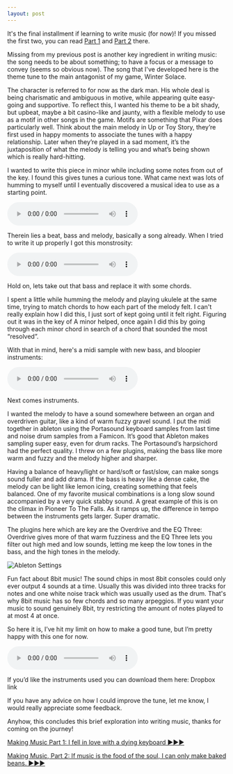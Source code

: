 ```yaml
---
layout: post
---
```

It's the final installment if learning to write music (for now)!
If you missed the first two, you can read [Part 1](www.sunlightafterdark.com) and [Part 2](www.sunlightafterdark.com) there.

Missing from my previous post is another key ingredient in writing music: the song needs to be about something; to have a focus or a message to convey (seems so obvious now). The song that I've developed here is the theme tune to the main antagonist of my game, Winter Solace.

The character is referred to for now as the dark man. His whole deal is being charismatic and ambiguous in motive, while appearing quite easy-going and supportive. To reflect this, I wanted his theme to be a bit shady, but upbeat, maybe a bit casino-like and jaunty, with a flexible melody to use as a motif in other songs in the game.
Motifs are something that Pixar does particularly well. Think about the main melody in Up or Toy Story, they’re first used in happy moments to associate the tunes with a happy relationship. Later when they’re played in a sad moment, it’s the juxtaposition of what the melody is telling you and what’s being shown which is really hard-hitting.

I wanted to write this piece in minor while including some notes from out of the key. I found this gives tunes a curious tone. What came next was lots of humming to myself until I eventually discovered a musical idea to use as a starting point. 

<audio src="/sounds/beatbox-demo.mp3" controls preload></audio>

Therein lies a beat, bass and melody, basically a song already. When I tried to write it up properly I got this monstrosity:

<audio src="/sounds/Chesters-theme-v2.mp3" controls preload></audio>

Hold on, lets take out that bass and replace it with some chords.

I spent a little while humming the melody and playing ukulele at the same time, trying to match chords to how each part of the melody felt. I can't really explain how I did this, I just sort of kept going until it felt right.
Figuring out it was in the key of A minor helped, once again I did this by going through each minor chord in search of a chord that sounded the most “resolved”.

With that in mind, here's a midi sample with new bass, and bloopier instruments:

<audio src="/sounds/Chesters-theme-v3" controls preload></audio>

Next comes instruments.

I wanted the melody to have a sound somewhere between an organ and overdriven guitar, like a kind of warm fuzzy gravel sound. I put the midi together in ableton using the Portasound keyboard samples from last time and noise drum samples from a Famicon. It’s good that Ableton makes sampling super easy, even for drum racks.
The Portasound’s harpsichord had the perfect quality. I threw on a few plugins, making the bass like more warm and fuzzy and the melody higher and sharper.

Having a balance of heavy/light or hard/soft or fast/slow, can make songs sound fuller and add drama. If the bass is heavy like a dense cake, the melody can be light like lemon icing, creating something that feels balanced.
One of my favorite musical combinations is a long slow sound accompanied by a very quick stabby sound. A great example of this is on the climax in Pioneer To The Falls. As it ramps up, the difference in tempo between the instruments gets larger. Super dramatic.

The plugins here which are key are the Overdrive and the EQ Three: Overdrive gives more of that warm fuzziness and the EQ Three lets you filter out high med and low sounds, letting me keep the low tones in the bass, and the high tones in the melody.

![Ableton Settings](/images/2020-03-02-Making-Music-Part-3&#58-Anyway-here's-Wonderwall.png)

Fun fact about 8bit music! The sound chips in most 8bit consoles could only ever output 4 sounds at a time. Usually this was divided into three tracks for notes and one white noise track which was usually used as the drum. That's why 8bit music has so few chords and so many arpeggios. If you want your music to sound genuinely 8bit, try restricting the amount of notes played to at most 4 at once.

So here it is, I’ve hit my limit on how to make a good tune, but I’m pretty happy with this one for now.

<audio src="/sounds/Chesters-theme-v4.5.mp3" controls preload></audio>

If you’d like the instruments used you can download them here: Dropbox link

If you have any advice on how I could improve the tune, let me know, I would really appreciate some feedback.

Anyhow, this concludes this brief exploration into writing music, thanks for coming on the journey! 


[Making Music Part 1: I fell in love with a dying keyboard ▶▶▶](p1.com)

[Making Music, Part 2: If music is the food of the soul, I can only make baked beans. ▶▶▶](p2.com)